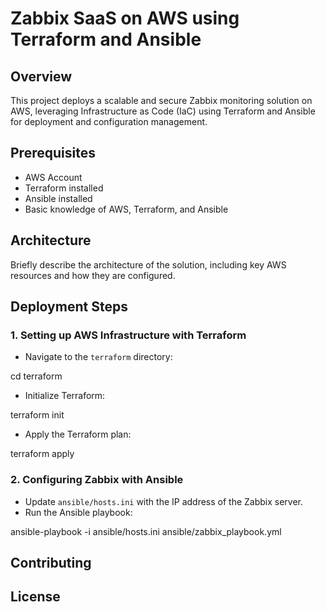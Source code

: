 # Zabbix SaaS on AWS using Terraform and Ansible

## Overview
This project deploys a scalable and secure Zabbix monitoring solution on AWS, leveraging Infrastructure as Code (IaC) using Terraform and Ansible for deployment and configuration management.

## Prerequisites
- AWS Account
- Terraform installed
- Ansible installed
- Basic knowledge of AWS, Terraform, and Ansible

## Architecture
Briefly describe the architecture of the solution, including key AWS resources and how they are configured.

## Deployment Steps

### 1. Setting up AWS Infrastructure with Terraform
- Navigate to the `terraform` directory:

cd terraform

- Initialize Terraform:

terraform init

- Apply the Terraform plan:

terraform apply

### 2. Configuring Zabbix with Ansible
- Update `ansible/hosts.ini` with the IP address of the Zabbix server.
- Run the Ansible playbook:

ansible-playbook -i ansible/hosts.ini ansible/zabbix_playbook.yml

## Contributing
## License
